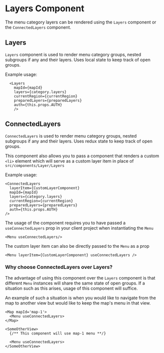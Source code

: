 # Layers Component

The menu category layers can be rendered using the `Layers` component or the `ConnectedLayers` component.

## Layers

`Layers` component is used to render menu category groups, nested subgroups if any and their layers.
Uses local state to keep track of open groups.

Example usage:

```
  <Layers
    mapId={mapId}
    layers={category.layers}
    currentRegion={currentRegion}
    preparedLayers={preparedLayers}
    auth={this.props.AUTH}
    />
```

## ConnectedLayers

`ConnectedLayers` is used to render menu category groups, nested subgroups if any and their layers.
Uses redux state to keep track of open groups.

This component also allows you to pass a component that renders a custom `<li>` element which will serve as a custom layer item in place of `src/components/Layer/Layers`

Example usage:

```
<ConnectedLayers
  layerItem={CustomLayerComponent}
  mapId={mapId}
  layers={category.layers}
  currentRegion={currentRegion}
  preparedLayers={preparedLayers}
  auth={this.props.AUTH}
/>
```

The usage of the component requires you to have passed a `useConnectedLayers` prop in your client project when
instantiating the `Menu`

```
<Menu useConnectedLayers/>
```

The custom layer item can also be directly passed to the `Menu` as a prop

```
<Menu layerItem={CustomLayerComponent} useConnectedLayers />
```

### Why choose ConnectedLayers over Layers?

The advantage of using this component over the `Layers` component is that different `Menu` instances will
share the same state of open groups. If a situation such as this arises, usage of this component will
suffice. 

An example of such a situation is when you would like to navigate from the map to another view
but would like to keep the map's menu in that view.

```
<Map mapId='map-1'>
  <Menu useConnectedLayers>
</Map>

<SomeOtherView>
  {/** This component will use map-1 menu **/}

  <Menu useConnectedLayers>
</SomeOtherView>
```
